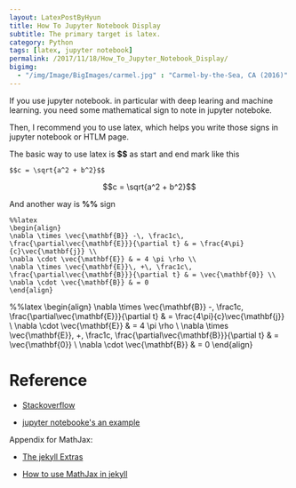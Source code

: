 ```yaml
---
layout: LatexPostByHyun
title: How To Jupyter Notebook Display 
subtitle: The primary target is latex. 
category: Python
tags: [latex, jupyter notebook]
permalink: /2017/11/18/How_To_Jupyter_Notebook_Display/
bigimg: 
  - "/img/Image/BigImages/carmel.jpg" : "Carmel-by-the-Sea, CA (2016)"
---
```


If you use jupyter notebook. in particular with deep learing and machine learning. you need some mathematical sign to note in jupyter noteboke.

Then, I recommend you to use latex, which helps you write those signs in jupyter notebook or HTLM page. 

The basic way to use latex is **$$** as start and end mark like this 

```
$$c = \sqrt{a^2 + b^2}$$
```

$$c = \sqrt{a^2 + b^2}$$

And another way is **%%** sign

```
%%latex
\begin{align}
\nabla \times \vec{\mathbf{B}} -\, \frac1c\, \frac{\partial\vec{\mathbf{E}}}{\partial t} & = \frac{4\pi}{c}\vec{\mathbf{j}} \\
\nabla \cdot \vec{\mathbf{E}} & = 4 \pi \rho \\
\nabla \times \vec{\mathbf{E}}\, +\, \frac1c\, \frac{\partial\vec{\mathbf{B}}}{\partial t} & = \vec{\mathbf{0}} \\
\nabla \cdot \vec{\mathbf{B}} & = 0
\end{align}
```

%%latex
\begin{align}
\nabla \times \vec{\mathbf{B}} -\, \frac1c\, \frac{\partial\vec{\mathbf{E}}}{\partial t} & = \frac{4\pi}{c}\vec{\mathbf{j}} \\
\nabla \cdot \vec{\mathbf{E}} & = 4 \pi \rho \\
\nabla \times \vec{\mathbf{E}}\, +\, \frac1c\, \frac{\partial\vec{\mathbf{B}}}{\partial t} & = \vec{\mathbf{0}} \\
\nabla \cdot \vec{\mathbf{B}} & = 0
\end{align}



# Reference 

 - [Stackoverflow](https://stackoverflow.com/questions/13208286/how-to-write-latex-in-ipython-notebook)

 - [jupyter notebooke's an example](http://nbviewer.jupyter.org/github/ipython/ipython/blob/2.x/examples/Notebook/Display%20System.ipynb#LaTeX)
 
 Appendix for MathJax:
 
 - [The jekyll Extras](https://jekyllrb.com/docs/extras/)
 
 - [How to use MathJax in jekyll](http://www.gastonsanchez.com/visually-enforced/opinion/2014/02/16/Mathjax-with-jekyll/ )
 
 
